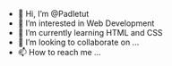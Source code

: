 - 👋 Hi, I’m @Padletut
- 👀 I’m interested in Web Development
- 🌱 I’m currently learning HTML and CSS
- 💞️ I’m looking to collaborate on ...
- 📫 How to reach me ...

<!---
Padletut/Padletut is a ✨ special ✨ repository because its `README.md` (this file) appears on your GitHub profile.
You can click the Preview link to take a look at your changes.
--->
